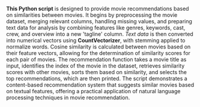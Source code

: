 **This Python script** is designed to provide movie recommendations based on similarities between movies. It begins by preprocessing the movie dataset, merging relevant columns, handling missing values, and preparing text data for analysis by combining features like genres, keywords, cast, crew, and overview into a new 'tagline' column. *Text data* is then converted into numerical vectors using **CountVectorizer**, with stemming applied to normalize words. Cosine similarity is calculated between movies based on their feature vectors, allowing for the determination of similarity scores for each pair of movies. The recommendation function takes a movie title as input, identifies the index of the movie in the dataset, retrieves similarity scores with other movies, sorts them based on similarity, and selects the top recommendations, which are then printed. The script demonstrates a content-based recommendation system that suggests similar movies based on textual features, offering a practical application of natural language processing techniques in movie recommendation.
